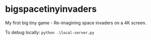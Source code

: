 # bigspacetinyinvaders
My first big tiny game - Re-imagining space invaders on a 4K screen.

To debug locally: `python .\local-server.py`
